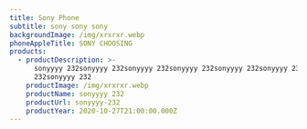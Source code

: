 ```yaml
---
title: Sony Phone
subtitle: sony sony sony
backgroundImage: /img/xrxrxr.webp
phoneAppleTitle: SONY CHOOSING
products:
  - productDescription: >-
      sonyyyy 232sonyyyy 232sonyyyy 232sonyyyy 232sonyyyy 232sonyyyy 232sonyyyy
      232sonyyyy 232
    productImage: /img/xrxrxr.webp
    productName: sonyyyy 232
    productUrl: sonyyyy-232
    productYear: 2020-10-27T21:00:00.000Z
---
```


